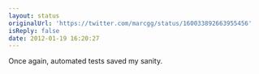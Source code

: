 ```yaml
---
layout: status
originalUrl: 'https://twitter.com/marcgg/status/160033892663955456'
isReply: false
date: 2012-01-19 16:20:27
---
```


Once again, automated tests saved my sanity.

